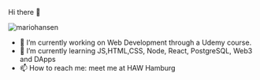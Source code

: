   Hi there 👋

  <p align="left"> <img src="https://komarev.com/ghpvc/?username=mariohansen&label=Profile%20views&color=0e75b6&style=flat" alt="mariohansen" /> </p>


- 🔭 I’m currently working on Web Development through a Udemy course.
- 🌱 I’m currently learning JS,HTML,CSS, Node, React, PostgreSQL, Web3 and DApps
- 📫 How to reach me: meet me at HAW Hamburg
<!--
- 😄 Pronouns: ...
- ⚡ Fun fact: ...
-->
